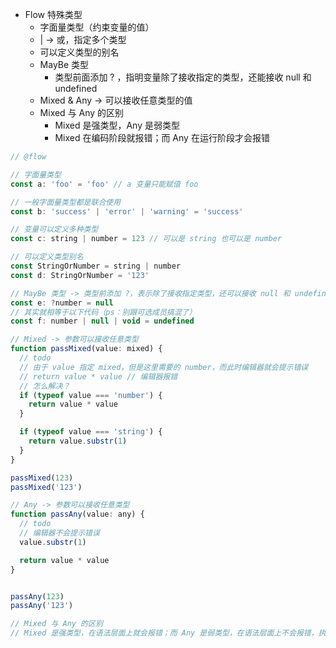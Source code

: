 - Flow 特殊类型
  - 字面量类型（约束变量的值）
  - | -> 或，指定多个类型
  - 可以定义类型的别名
  - MayBe 类型
    - 类型前面添加 ? ，指明变量除了接收指定的类型，还能接收 null 和 undefined
  - Mixed & Any -> 可以接收任意类型的值
  - Mixed 与 Any 的区别
    - Mixed 是强类型，Any 是弱类型
    - Mixed 在编码阶段就报错；而 Any 在运行阶段才会报错

```js
// @flow

// 字面量类型
const a: 'foo' = 'foo' // a 变量只能赋值 foo

// 一般字面量类型都是联合使用
const b: 'success' | 'error' | 'warning' = 'success'

// 变量可以定义多种类型
const c: string | number = 123 // 可以是 string 也可以是 number

// 可以定义类型别名
const StringOrNumber = string | number
const d: StringOrNumber = '123'

// MayBe 类型 -> 类型前添加 ?，表示除了接收指定类型，还可以接收 null 和 undefined
const e: ?number = null
// 其实就相等于以下代码（ps：别跟可选成员搞混了）
const f: number | null | void = undefined

// Mixed -> 参数可以接收任意类型
function passMixed(value: mixed) {
  // todo
  // 由于 value 指定 mixed，但是这里需要的 number，而此时编辑器就会提示错误
  // return value * value // 编辑器报错
  // 怎么解决？
  if (typeof value === 'number') {
    return value * value
  }

  if (typeof value === 'string') {
    return value.substr(1)
  }
}

passMixed(123)
passMixed('123')

// Any -> 参数可以接收任意类型
function passAny(value: any) {
  // todo
  // 编辑器不会提示错误
  value.substr(1)

  return value * value
}


passAny(123)
passAny('123')

// Mixed 与 Any 的区别
// Mixed 是强类型，在语法层面上就会报错；而 Any 是弱类型，在语法层面上不会报错，执行的时候才会报错

```
